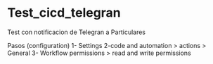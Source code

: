 # Test_cicd_telegran
Test con notificacion de Telegran a Particulares

Pasos (configuration) 
1- Settings 
2-code and automation > actions > General
3- Workflow permissions > read and write permissions 


